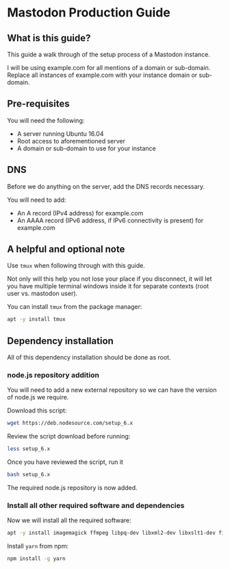 # Mastodon Production Guide

## What is this guide?

This guide a walk through of the setup process of a Mastodon instance.

I will be using example.com for all mentions of a domain or sub-domain.
Replace all instances of example.com with your instance domain or sub-domain.

## Pre-requisites

You will need the following:
* A server running Ubuntu 16.04
* Root access to aforementioned server
* A domain or sub-domain to use for your instance

## DNS

Before we do anything on the server, add the DNS records necessary.

You will need to add:
* An A record (IPv4 address) for example.com
* An AAAA record (IPv6 address, if IPv6 connectivity is present) for example.com

## A helpful and optional note

Use `tmux` when following through with this guide.

Not only will this help you not lose your place if you disconnect, it will let you have
multiple terminal windows inside it for separate contexts (root user vs. mastodon user).

You can install `tmux` from the package manager:

```sh
apt -y install tmux
```

## Dependency installation

All of this dependency installation should be done as root.

### node.js repository addition
You will need to add a new external repository so we can have the version of node.js we
require.

Download this script:

```sh
wget https://deb.nodesource.com/setup_6.x
```

Review the script download before running:

```sh
less setup_6.x
```

Once you have reviewed the script, run it

```sh
bash setup_6.x
```

The required node.js repository is now added.

### Install all other required software and dependencies

Now we will install all the required software:

```sh
apt -y install imagemagick ffmpeg libpq-dev libxml2-dev libxslt1-dev file git curl g++ libprotobuf-dev protobuf-compiler pkg-config nodejs gcc-6 autoconf bison build-essential libssl-dev libyaml-dev libreadline6-dev zlib1g-dev libncurses5-dev libffi-dev libgdbm3 libgdbm-dev nginx redis-server redis-tools postgresql postgresql-contrib nginx letsencrypt
```

Install `yarn` from npm:

```sh
npm install -g yarn
```